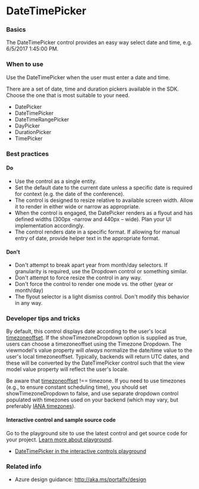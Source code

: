 ﻿# DateTimePicker

 
<a name="basics"></a>
### Basics
The DateTimePicker control provides an easy way select date and time, e.g. 6/5/2017 1:45:00 PM.



<!-- TODO get an IMAGE to embed here -->

<!-- TODO get an SAMPLE CODE to embed here -->

 
<a name="when-to-use"></a>
### When to use
Use the DateTimePicker when the user must enter a date and time.

There are a set of date, time and duration pickers available in the SDK.  Choose the one that is most suitable to your need.
* DatePicker
* DateTimePicker
* DateTimeRangePicker
* DayPicker
* DurationPicker
* TimePicker



 
<a name="best-practices"></a>
### Best practices

<a name="best-practices-do"></a>
#### Do

* Use the control as a single entity.
* Set the default date to the current date unless a specific date is required for context (e.g. the date of the conference).
* The control is designed to resize relative to available screen width. Allow it to render in either wide or narrow as appropriate.
* When the control is engaged, the DatePicker renders as a flyout and has defined widths (300px -narrow and 440px – wide). Plan your UI implementation accordingly.
* The control renders date in a specific format. If allowing for manual entry of date, provide helper text in the appropriate format.

<a name="best-practices-don-t"></a>
#### Don&#39;t

* Don't attempt to break apart year from month/day selectors. If granularity is required, use the Dropdown control or something similar.
* Don't attempt to force resize the control in any way.
* Don't force the control to render one mode vs. the other (year or month/day)
* The flyout selector is a light dismiss control. Don't modify this behavior in any way.



 
<a name="developer-tips-and-tricks"></a>
### Developer tips and tricks
By default, this control displays date according to the user's local [timezoneoffset](https://developer.mozilla.org/en-US/docs/Web/JavaScript/Reference/Global_Objects/Date/getTimezoneOffset). If the showTimezoneDropdown option is supplied as true, users can choose a timezoneoffset using the Timezone Dropdown. The viewmodel's value property will *always* normalize the date/time value to the user's local timezoneoffset. Typically, backends will return UTC dates, and these will be converted by the DateTimePicker control such that the view model value property will reflect the user's locale.

Be aware that [timezoneoffset](http://tantek.com/2015/218/b1/use-timezone-offsets) !== timezone. If you need to use timezones (e.g., to ensure constant scheduling time), you should set showTimezoneDropdown to false, and use separate dropdown control populated with timezones used on your backend (which may vary, but preferably [IANA timezones](https://www.iana.org/time-zones)).


<a name="developer-tips-and-tricks-interactive-control-and-sample-source-code"></a>
#### Interactive control and sample source code
Go to the playground site to use the latest control and get source code for your project.  [Learn more about playground](./top-extensions-controls-playground.md).

*  <a href="https://ms.portal.azure.com/?Microsoft_Azure_Playground=true#blade/Microsoft_Azure_Playground/ControlsIndexBlade/DateTimePicker_create_Playground" target="_blank">DateTimePicker in the interactive controls playground</a>

 

 
<a name="related-info"></a>
### Related info

* Azure design guidance:  http://aka.ms/portalfx/design


